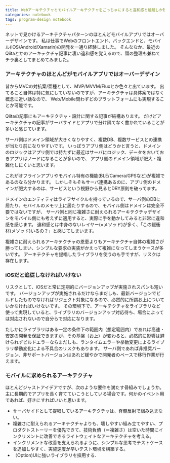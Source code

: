 ```yaml
---
title: Webアーキテクチャとモバイルアーキテクチャをごっちゃにすると違和感と齟齬しか残らない
categories: notebook
tags: program-design notebook
---
```

ネットで見かけるアーキテクチャパターンのほとんどモバイルアプリではオーバーデザインです。
私は仕事でWebのフロントエンド、バックエンドと、モバイル(iOS/Android/Xamarin)の開発を一通り経験しました。
そんななか、最近のQiitaとかのアーキテクチャ記事に凄い違和感を覚えるので、頭の整理も兼ねてチラ裏としてまとめてみました。


### アーキテクチャのほとんどがモバイルアプリではオーバーデザイン
昔からMVCの対抗案/亜種として、MVP/MVVM/Fluxとか色々と出ています。
出てること自体は特に気にしていないのですが、アーキテクチャは具体案ではなく概念に近い話なので、
Web/Mobile問わずどのプラットフォームにも実現することか可能です。

Qiitaの記事にもアーキテクチャ・設計に関する記事が結構あります。
だけどアーキテクチャの記事がサーバサイドとアプリで分け隔てなく書かれていることが多いと感じています。

サーバ側はドメイン領域が大きくなりやすく、複数DB、複数サービスとの連携が当たり前になりやすいです。
いっぽうアプリ側はどうかと言うと、ドメインのロジックはアプリ側では持たずに最近はサーバにロジック、データをおいておきアプリはノードになることが多いので、
アプリ側のドメイン領域が肥大・複雑化しにくいと思います。

これがオフラインアプリやモバイル特有の機能(BLE/Camera/GPSなど)が複雑であるのなら分かります。
しかしそもそもサーバ連携あるのに、アプリ側のドメインが肥大するのは、サービスという視野から見るとDRY原則を破ってます。

ドメインのエンティティはライフサイクルを持っているので、サーバ側のDBに居たり、モバイルのメモリ上に居たりするので、モバイル側はドメインは完全不要ではないですが、
サーバ側と同じ複雑さに耐えられるアーキテクチャデザインをモバイル側にも考えずに適用すると、実際に手を動かしてみると非常に違和感を感じます。
違和感とは中身のないレイヤー(=メソッド)が多く、「この緩衝材(メソッド)いるの？」と感じてしまいます。

複雑さに耐えられるアーキテクチャの恩恵よりもアーキテクチャ自体の複雑さが勝ってしまい、シンプルな要求の実装がかえって複雑になってしまうケースが多いです。
アーキテクチャを提唱したライブラリを使うのも手ですが、リスクは存在します。

### iOSだと追従しなければいけない
リスクとして、iOSだと常に定期的にバージョンアップが実施されスパンも短いです。
バージョンアップが実施されるだけならまだしも、最新バージョンでビルドしたものでなければリジェクト対象になるので、必然的に所謂お上についていかなければいけないです。
その環境下で、アーキテクチャをライブラリなど使って実現していると、ライブラリのバージョンアップ対応待ち、場合によっては対応されないので自分らで対応になります。

たしかにライブラリはある一定の条件下の範囲内（想定範囲内）であれば高速・安定の開発を保証できますが、その基盤（お上）が変わると、必然的に影響は避けられずビルドエラーならまだしも、ランタイムエラーや挙動変更によるライブラリ挙動変化による不具合のリスクもあります。
サーバ側であれば非推奨バージョン、非サポートバージョンはあれど緩やかで開発者のペースで移行作業が行えます。


### モバイルに求められるアーキテクチャ

ほとんどジャストアイデアですが、次のような要件を満たす骨組みでしょうか。
主に長期的でアプリを長く育てていこうとしている場合です。何かのイベント用であれば、好きにすればいいと思います。


* サーバサイドとして提唱しているアーキテクチャは、脊髄反射で組み込まない。
* 複雑さに耐えられるアーキテクチャよりも、壊しやすい組み立てやすい、プロダクトストーリーを優先できて、技術負債（＝複雑さ）は空いた時間にインクリメントに改善できるライトウェイトなアーキテクチャを考える。
* インクリメントな改善を支えられるように、シンプルな思考でテストケースを追加しやすく、実施速度が早いテスト環境を構築する。
* （Option)UIに強いライブラリを採用する.
